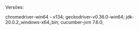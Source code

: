 Versões:

chromedriver-win64 - v134;
geckodriver-v0.36.0-win64;
jdk-20.0.2_windows-x64_bin;
cucumber-jvm 7.6.0;
